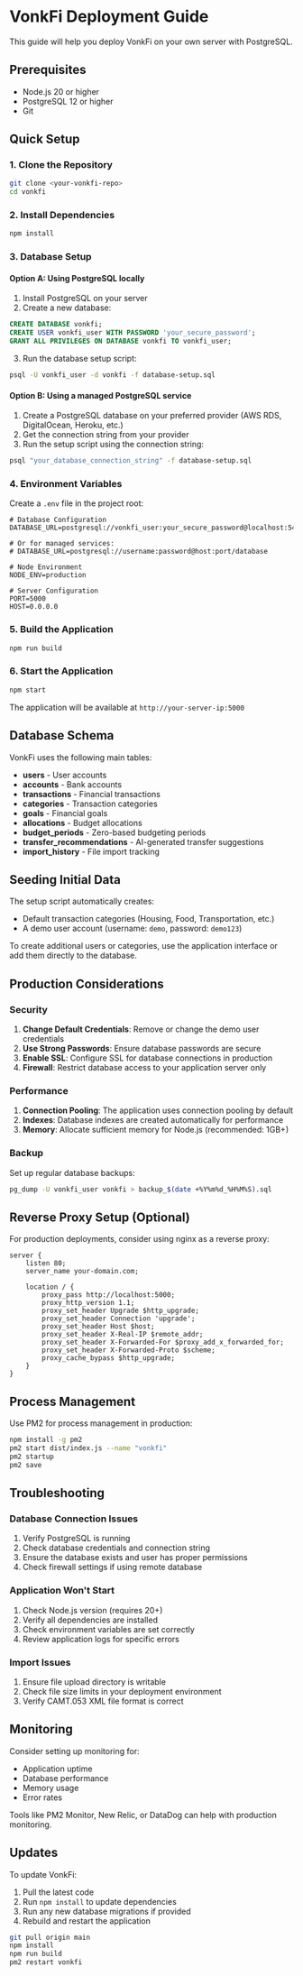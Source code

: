 # VonkFi Deployment Guide

This guide will help you deploy VonkFi on your own server with PostgreSQL.

## Prerequisites

- Node.js 20 or higher
- PostgreSQL 12 or higher
- Git

## Quick Setup

### 1. Clone the Repository

```bash
git clone <your-vonkfi-repo>
cd vonkfi
```

### 2. Install Dependencies

```bash
npm install
```

### 3. Database Setup

#### Option A: Using PostgreSQL locally

1. Install PostgreSQL on your server
2. Create a new database:

```sql
CREATE DATABASE vonkfi;
CREATE USER vonkfi_user WITH PASSWORD 'your_secure_password';
GRANT ALL PRIVILEGES ON DATABASE vonkfi TO vonkfi_user;
```

3. Run the database setup script:

```bash
psql -U vonkfi_user -d vonkfi -f database-setup.sql
```

#### Option B: Using a managed PostgreSQL service

1. Create a PostgreSQL database on your preferred provider (AWS RDS, DigitalOcean, Heroku, etc.)
2. Get the connection string from your provider
3. Run the setup script using the connection string:

```bash
psql "your_database_connection_string" -f database-setup.sql
```

### 4. Environment Variables

Create a `.env` file in the project root:

```env
# Database Configuration
DATABASE_URL=postgresql://vonkfi_user:your_secure_password@localhost:5432/vonkfi

# Or for managed services:
# DATABASE_URL=postgresql://username:password@host:port/database

# Node Environment
NODE_ENV=production

# Server Configuration
PORT=5000
HOST=0.0.0.0
```

### 5. Build the Application

```bash
npm run build
```

### 6. Start the Application

```bash
npm start
```

The application will be available at `http://your-server-ip:5000`

## Database Schema

VonkFi uses the following main tables:

- **users** - User accounts
- **accounts** - Bank accounts
- **transactions** - Financial transactions
- **categories** - Transaction categories
- **goals** - Financial goals
- **allocations** - Budget allocations
- **budget_periods** - Zero-based budgeting periods
- **transfer_recommendations** - AI-generated transfer suggestions
- **import_history** - File import tracking

## Seeding Initial Data

The setup script automatically creates:

- Default transaction categories (Housing, Food, Transportation, etc.)
- A demo user account (username: `demo`, password: `demo123`)

To create additional users or categories, use the application interface or add them directly to the database.

## Production Considerations

### Security

1. **Change Default Credentials**: Remove or change the demo user credentials
2. **Use Strong Passwords**: Ensure database passwords are secure
3. **Enable SSL**: Configure SSL for database connections in production
4. **Firewall**: Restrict database access to your application server only

### Performance

1. **Connection Pooling**: The application uses connection pooling by default
2. **Indexes**: Database indexes are created automatically for performance
3. **Memory**: Allocate sufficient memory for Node.js (recommended: 1GB+)

### Backup

Set up regular database backups:

```bash
pg_dump -U vonkfi_user vonkfi > backup_$(date +%Y%m%d_%H%M%S).sql
```

## Reverse Proxy Setup (Optional)

For production deployments, consider using nginx as a reverse proxy:

```nginx
server {
    listen 80;
    server_name your-domain.com;

    location / {
        proxy_pass http://localhost:5000;
        proxy_http_version 1.1;
        proxy_set_header Upgrade $http_upgrade;
        proxy_set_header Connection 'upgrade';
        proxy_set_header Host $host;
        proxy_set_header X-Real-IP $remote_addr;
        proxy_set_header X-Forwarded-For $proxy_add_x_forwarded_for;
        proxy_set_header X-Forwarded-Proto $scheme;
        proxy_cache_bypass $http_upgrade;
    }
}
```

## Process Management

Use PM2 for process management in production:

```bash
npm install -g pm2
pm2 start dist/index.js --name "vonkfi"
pm2 startup
pm2 save
```

## Troubleshooting

### Database Connection Issues

1. Verify PostgreSQL is running
2. Check database credentials and connection string
3. Ensure the database exists and user has proper permissions
4. Check firewall settings if using remote database

### Application Won't Start

1. Check Node.js version (requires 20+)
2. Verify all dependencies are installed
3. Check environment variables are set correctly
4. Review application logs for specific errors

### Import Issues

1. Ensure file upload directory is writable
2. Check file size limits in your deployment environment
3. Verify CAMT.053 XML file format is correct

## Monitoring

Consider setting up monitoring for:

- Application uptime
- Database performance
- Memory usage
- Error rates

Tools like PM2 Monitor, New Relic, or DataDog can help with production monitoring.

## Updates

To update VonkFi:

1. Pull the latest code
2. Run `npm install` to update dependencies
3. Run any new database migrations if provided
4. Rebuild and restart the application

```bash
git pull origin main
npm install
npm run build
pm2 restart vonkfi
```